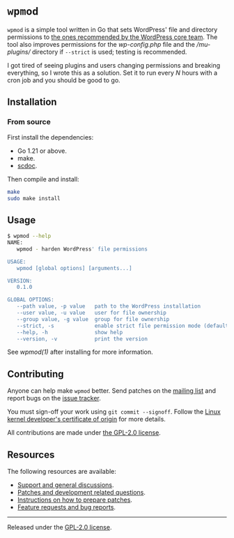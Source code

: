# `wpmod`

`wpmod` is a simple tool written in Go that sets WordPress' file and
directory permissions to [the ones recommended by the WordPress core
team](https://wordpress.org/support/article/hardening-wordpress/#file-permissions).
The tool also improves permissions for the _wp-config.php_ file and the
_/mu-plugins/_ directory if `--strict` is used; testing is recommended.

I got tired of seeing plugins and users changing permissions and
breaking everything, so I wrote this as a solution. Set it to run every
_N_ hours with a cron job and you should be good to go.

## Installation

### From source

First install the dependencies:

- Go 1.21 or above.
- make.
- [scdoc](https://git.sr.ht/~sircmpwn/scdoc).

Then compile and install:

```bash
make
sudo make install
```

## Usage

```bash
$ wpmod --help
NAME:
   wpmod - harden WordPress' file permissions

USAGE:
   wpmod [global options] [arguments...]

VERSION:
   0.1.0

GLOBAL OPTIONS:
   --path value, -p value   path to the WordPress installation
   --user value, -u value   user for file ownership
   --group value, -g value  group for file ownership
   --strict, -s             enable strict file permission mode (default: false)
   --help, -h               show help
   --version, -v            print the version
```

See _wpmod(1)_ after installing for more information.

## Contributing

Anyone can help make `wpmod` better. Send patches on the [mailing
list](https://lists.sr.ht/~jamesponddotco/wpmod-devel) and report bugs
on the [issue tracker](https://todo.sr.ht/~jamesponddotco/wpmod).

You must sign-off your work using `git commit --signoff`. Follow the
[Linux kernel developer's certificate of
origin](https://www.kernel.org/doc/html/latest/process/submitting-patches.html#sign-your-work-the-developer-s-certificate-of-origin)
for more details.

All contributions are made under [the GPL-2.0 license](LICENSE.md).

## Resources

The following resources are available:

- [Support and general discussions](https://lists.sr.ht/~jamesponddotco/wpmod-discuss).
- [Patches and development related questions](https://lists.sr.ht/~jamesponddotco/wpmod-devel).
- [Instructions on how to prepare patches](https://git-send-email.io/).
- [Feature requests and bug reports](https://todo.sr.ht/~jamesponddotco/wpmod).

---

Released under the [GPL-2.0 license](LICENSE.md).
